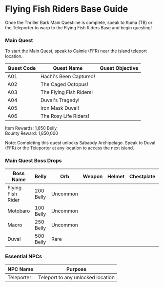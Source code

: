 # Flying Fish Riders Base Guide

Once the Thriller Bark Main Questline is complete, speak to Kuma (TB) or the Teleporter to warp to the Flying Fish Riders Base and begin questing!

### Main Quest

To start the Main Quest, speak to Caimie (FFR) near the island teleport location.

| Quest Code| Quest Name                | Quest Objective|
|-----------|-----------                |-----------|
| A01       | Hachi's Been Captured!    ||
| A02       | The Caged Octopus!        ||
| A03       | The Flying Fish Riders!   ||
| A04       | Duval's Tragedy!          ||
| A05       | Iron Mask Duval!          ||
| A06       | The Rosy Life Riders!     ||

Item Rewards: 1,850 Belly<br>
Bounty Reward: 1,850,000

Note: Completing this quest unlocks Sabaody Archipelago. Speak to Duval (FFR) or the Teleporter at any location to access the next island.

### Main Quest Boss Drops

| Boss Name         | Belly      | Orb       | Weapon                | Helmet    | Chestplate | Leggings  | Boots     | Other           |
|-----------        |----------- |-----------|-----------            |-----------|----------- |-----------|-----------|-----------      |
| Flying Fish Rider | 200 Belly  | Uncommon  |                       |           |            |           |           |                 |
| Motobaro          | 100 Belly  | Uncommon  |                       |           |            |           |           |                 |
| Macro             | 250 Belly  | Uncommon  |                       |           |            |           |           |                 |
| Duval             | 500 Belly  | Rare      |                       |           |            |           |           |                 |

### Essential NPCs

| NPC Name         | Purpose                                        |
|-------------     |-----------                                     |
| Teleporter       | Teleport to any unlocked location              |